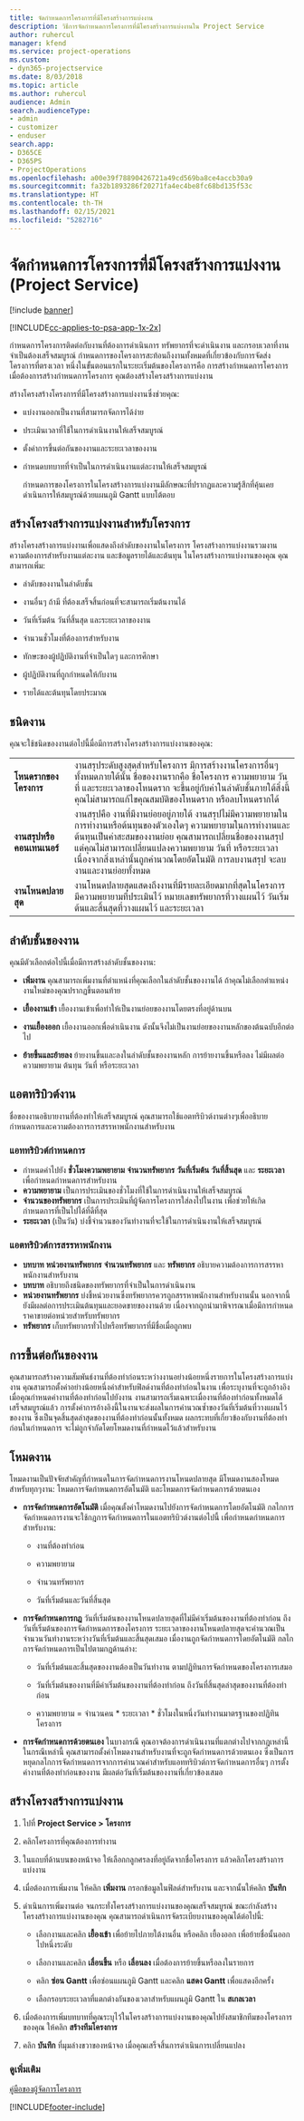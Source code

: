 ```yaml
---
title: จัดกำหนดการโครงการที่มีโครงสร้างการแบ่งงาน
description: วิธีการจัดกำหนดการโครงการที่มีโครงสร้างการแบ่งงานใน Project Service
author: ruhercul
manager: kfend
ms.service: project-operations
ms.custom:
- dyn365-projectservice
ms.date: 8/03/2018
ms.topic: article
ms.author: ruhercul
audience: Admin
search.audienceType:
- admin
- customizer
- enduser
search.app:
- D365CE
- D365PS
- ProjectOperations
ms.openlocfilehash: a00e39f78890426721a49cd569ba8ce4accb30a9
ms.sourcegitcommit: fa32b1893286f20271fa4ec4be8fc68bd135f53c
ms.translationtype: HT
ms.contentlocale: th-TH
ms.lasthandoff: 02/15/2021
ms.locfileid: "5282716"
---
```

# <a name="schedule-a-project-with-a-work-breakdown-structure-project-service"></a>จัดกำหนดการโครงการที่มีโครงสร้างการแบ่งงาน (Project Service)

[!include [banner](../includes/psa-now-project-operations.md)]

[!INCLUDE[cc-applies-to-psa-app-1x-2x](../includes/cc-applies-to-psa-app-1x-2x.md)]

กำหนดการโครงการติดต่อกับงานที่ต้องการดำเนินการ ทรัพยากรที่จะดำเนินงาน และกรอบเวลาที่งานจำเป็นต้องเสร็จสมบูรณ์ กำหนดการของโครงการสะท้อนถึงงานทั้งหมดที่เกี่ยวข้องกับการจัดส่งโครงการที่ตรงเวลา หนึ่งในขั้นตอนแรกในระยะเริ่มต้นของโครงการคือ การสร้างกำหนดการโครงการ เมื่อต้องการสร้างกำหนดการโครงการ คุณต้องสร้างโครงสร้างการแบ่งงาน  
  
 สร้างโครงสร้างโครงการที่มีโครงสร้างการแบ่งงานซึ่งช่วยคุณ:  
  
- แบ่งงานออกเป็นงานที่สามารถจัดการได้ง่าย  
  
- ประเมินเวลาที่ใช้ในการดำเนินงานให้เสร็จสมบูรณ์  
  
- ตั้งค่าการขึ้นต่อกันของงานและระยะเวลาของงาน  
  
- กำหนดบทบาทที่จำเป็นในการดำเนินงานแต่ละงานให้เสร็จสมบูรณ์  
  
  กำหนดการของโครงการในโครงสร้างการแบ่งงานมีลักษณะที่ปรากฏและความรู้สึกที่คุ้นเคย ดำเนินการให้สมบูรณ์ด้วยแผนภูมิ Gantt แบบโต้ตอบ  
  
## <a name="create-a-work-breakdown-structure-for-a-project"></a>สร้างโครงสร้างการแบ่งงานสำหรับโครงการ  
 สร้างโครงสร้างการแบ่งงานเพื่อแสดงถึงลำดับของงานในโครงการ โครงสร้างการแบ่งงานรวมงาน ความต้องการสำหรับงานแต่ละงาน และข้อมูลรายได้และต้นทุน ในโครงสร้างการแบ่งงานของคุณ คุณสามารถเพิ่ม:  
  
-   ลำดับของงานในลำดับชั้น  
  
-   งานอื่นๆ ถ้ามี ที่ต้องเสร็จสิ้นก่อนที่จะสามารถเริ่มต้นงานได้  
  
-   วันที่เริ่มต้น วันที่สิ้นสุด และระยะเวลาของงาน  
  
-   จำนวนชั่วโมงที่ต้องการสำหรับงาน  
  
-   ทักษะของผู้ปฏิบัติงานที่จำเป็นใดๆ และการศึกษา  
  
-   ผู้ปฏิบัติงานที่ถูกกำหนดให้กับงาน  
  
-   รายได้และต้นทุนโดยประมาณ  
  
## <a name="task-types"></a>ชนิดงาน  
คุณจะใช้ชนิดของงานต่อไปนี้มื่อมีการสร้างโครงสร้างการแบ่งงานของคุณ:  

| | | 
|---------------------------------------|-----------------------------------------------------------------| 
| **โหนดรากของโครงการ** | งานสรุประดับสูงสุดสำหรับโครงการ มีการสร้างงานโครงการอื่นๆทั้งหมดภายใต้นั้น ชื่อของงานรากคือ ชื่อโครงการ ความพยายาม วันที่ และระยะเวลาของโหนดราก จะขึ้นอยู่กับค่าในลำดับชั้นภายใต้สิ่งนี้ คุณไม่สามารถแก้ไขคุณสมบัติของโหนดราก หรือลบโหนดรากได้ | 
| **งานสรุปหรือคอนเทนเนอร์** | งานสรุปคือ งานที่มีงานย่อยอยู่ภายใต้ งานสรุปไม่มีความพยายามในการทำงานหรือต้นทุนของตัวเองใดๆ ความพยายามในการทำงานและต้นทุนเป็นค่าสะสมของงานย่อย คุณสามารถเปลี่ยนชื่อของงานสรุป แต่คุณไม่สามารถเปลี่ยนแปลงความพยายาม วันที่ หรือระยะเวลา เนื่องจากสิ่งเหล่านั้นถูกคำนวณโดยอัตโนมัติ การลบงานสรุป จะลบงานและงานย่อยทั้งหมด|  
| **งานโหนดปลายสุด** | งานโหนดปลายสุดแสดงถึงงานที่มีรายละเอียดมากที่สุดในโครงการ มีความพยายามที่ประเมินไว้ หมายเลขทรัพยากรที่วางแผนไว้ วันเริ่มต้นและสิ้นสุดที่วางแผนไว้ และระยะเวลา|

  
## <a name="task-hierarchy"></a>ลำดับชั้นของงาน  
 คุณมีตัวเลือกต่อไปนี้เมื่อมีการสร้างลำดับชั้นของงาน:  
  
- **เพิ่มงาน**   คุณสามารถเพิ่มงานที่ตำแหน่งที่คุณเลือกในลำดับชั้นของงานได้ ถ้าคุณไม่เลือกตำแหน่ง งานใหม่ของคุณปรากฏขึ้นตอนท้าย  
  
- **เยื้องงานเข้า**   เยื้องงานเข้าเพื่อทำให้เป็นงานย่อยของงานโดยตรงที่อยู่ด้านบน  
  
- **งานเยื้องออก**   เยื้องงานออกเพื่อดำเนินงาน ดังนั้นจึงไม่เป็นงานย่อยของงานหลักของต้นฉบับอีกต่อไป  
  
- **ย้ายขึ้นและย้ายลง**   ย้ายงานขึ้นและลงในลำดับชั้นของงานหลัก การย้ายงานขึ้นหรือลง ไม่มีผลต่อความพยายาม ต้นทุน วันที่ หรือระยะเวลา  
  
## <a name="task-attributes"></a>แอตทริบิวต์งาน  
 ชื่อของงานอธิบายงานที่ต้องทำให้เสร็จสมบูรณ์ คุณสามารถใช้แอตทริบิวต์งานต่างๆเพื่ออธิบายกำหนดการและความต้องการการสรรหาพนักงานสำหรับงาน  
  
### <a name="schedule-attributes"></a>แอททริบิวต์กำหนดการ

 - กำหนดค่าไปยัง **ชั่วโมงความพยายาม** **จำนวนทรัพยากร** **วันที่เริ่มต้น** **วันที่สิ้นสุด** และ **ระยะเวลา** เพื่อกำหนดกำหนดการสำหรับงาน 
 - **ความพยายาม** เป็นการประเมินของชั่วโมงที่ใช้ในการดำเนินงานให้เสร็จสมบูรณ์
 - **จำนวนของทรัพยากร** เป็นการประเมินที่ผู้จัดการโครงการใส่ลงไปในงาน เพื่อช่วยให้เกิดกำหนดการที่เป็นไปได้ที่ดีที่สุด 
 - **ระยะเวลา** (เป็นวัน) บ่งชี้จำนวนของวันทำงานที่จะใช้ในการดำเนินงานให้เสร็จสมบูรณ์  
  
### <a name="staffing-attributes"></a>แอตทริบิวต์การสรรหาพนักงาน

 - **บทบาท** **หน่วยงานทรัพยากร** **จำนวนทรัพยากร** และ **ทรัพยากร** อธิบายความต้องการการสรรหาพนักงานสำหรับงาน 
 - **บทบาท** อธิบายถึงชนิดของทรัพยากรที่จำเป็นในการดำเนินงาน 
 - **หน่วยงานทรัพยากร** บ่งชี้หน่วยงานซึ่งทรัพยากรควรถูกสรรหาพนักงานสำหรับงานนั้น นอกจากนี้ยังมีผลต่อการประเมินต้นทุนและยอดขายของงานด้วย เนื่องจากถูกนำมาพิจารณาเมื่อมีการกำหนดราคาขายต่อหน่วยสำหรับทรัพยากร 
 - **ทรัพยากร** เก็บทรัพยากรทั่วไปหรือทรัพยากรที่มีชื่อเมื่อถูกพบ  
  
## <a name="task-dependencies"></a>การขึ้นต่อกันของงาน  
 คุณสามารถสร้างความสัมพันธ์งานที่ต้องทำก่อนระหว่างงานอย่างน้อยหนึ่งรายการในโครงสร้างการแบ่งงาน คุณสามารถตั้งค่าอย่างน้อยหนึ่งค่าสำหรับฟิลด์งานที่ต้องทำก่อนในงาน เพื่อระบุงานที่จะถูกอ้างอิง เมื่อคุณกำหนดค่างานที่ต้องทำก่อนไปยังงาน งานสามารถเริ่มเฉพาะเมื่องานที่ต้องทำก่อนทั้งหมดได้เสร็จสมบูรณ์แล้ว การตั้งค่าการอ้างอิงนี้ในงานจะส่งผลในการคำนวณซ้ำของวันที่เริ่มต้นที่วางแผนไว้ของงาน ซึ่งเป็นจุดสิ้นสุดล่าสุดของงานที่ต้องทำก่อนนั้นทั้งหมด ผลกระทบที่เกี่ยวข้องกับงานที่ต้องทำก่อนในกำหนดการ จะไม่ถูกจำกัดโดยโหมดงานที่กำหนดไว้แล้วสำหรับงาน  
  
## <a name="task-mode"></a>โหมดงาน  
 โหมดงานเป็นปัจจัยสำคัญที่กำหนดในการจัดกำหนดการงานโหนดปลายสุด มีโหมดงานสองโหมดสำหรับทุกๆงาน: โหมดการจัดกำหนดการอัตโนมัติ และโหมดการจัดกำหนดการด้วยตนเอง  
  
-   **การจัดกำหนดการอัตโนมัติ**   เมื่อคุณตั้งค่าโหมดงานไปยังการจัดกำหนดการโดยอัตโนมัติ กลไกการจัดกำหนดการงานจะใช้กฎการจัดกำหนดการในแอตทริบิวต์งานต่อไปนี้ เพื่อกำหนดกำหนดการสำหรับงาน:  
  
    -   งานที่ต้องทำก่อน  
  
    -   ความพยายาม  
  
    -   จำนวนทรัพยากร  
  
    -   วันที่เริ่มต้นและวันที่สิ้นสุด  
  
-   **การจัดกำหนดการกฎ**   วันที่เริ่มต้นของงานโหนดปลายสุดที่ไม่มีค่าเริ่มต้นของงานที่ต้องทำก่อน ถึงวันที่เริ่มต้นของการจัดกำหนดการของโครงการ ระยะเวลาของงานโหนดปลายสุดจะคำนวณเป็นจำนวนวันทำงานระหว่างวันที่เริ่มต้นและสิ้นสุดเสมอ เมื่องานถูกจัดกำหนดการโดยอัตโนมัติ กลไกการจัดกำหนดการเป็นไปตามกฎด้านล่าง:  
  
    -   วันที่เริ่มต้นและสิ้นสุดของงานต้องเป็นวันทำงาน ตามปฏิทินการจัดกำหนดของโครงการเสมอ  
  
    -   วันที่เริ่มต้นของงานที่มีค่าเริ่มต้นของงานที่ต้องทำก่อน ถึงวันที่สิ้นสุดล่าสุดของงานที่ต้องทำก่อน  
  
    -   ความพยายาม = จำนวนคน * ระยะเวลา * ชั่วโมงในหนึ่งวันทำงานมาตรฐานของปฏิทินโครงการ  
  
-   **การจัดกำหนดการด้วยตนเอง**   ในบางกรณี คุณอาจต้องการดำเนินงานที่แตกต่างไปจากกฎเหล่านี้ ในกรณีเหล่านี้ คุณสามารถตั้งค่าโหมดงานสำหรับงานที่จะถูกจัดกำหนดการด้วยตนเอง ซึ่งเป็นการหยุดกลไกการจัดกำหนดการจากการคำนวณค่าสำหรับแอททริบิวต์การจัดกำหนดการอื่นๆ การตั้งค่างานที่ต้องทำก่อนของงาน มีผลต่อวันที่เริ่มต้นของงานที่เกี่ยวข้องเสมอ  
  
## <a name="create-a-work-breakdown-structure"></a>สร้างโครงสร้างการแบ่งงาน  
  
1.  ไปที่ **Project Service > โครงการ**  
  
2.  คลิกโครงการที่คุณต้องการทำงาน  
  
3.  ในแถบที่ด้านบนของหน้าจอ ให้เลือกกลูกศรลงที่อยู่ถัดจากชื่อโครงการ แล้วคลิกโครงสร้างการแบ่งงาน  
  
4.  เมื่อต้องการเพิ่มงาน ให้คลิก **เพิ่มงาน** กรอกข้อมูลในฟิลด์สำหรับงาน และจากนั้นให้คลิก **บันทึก**  
  
5.  ดำเนินการเพิ่มงานต่อ จนกระทั่งโครงสร้างการแบ่งงานของคุณเสร็จสมบูรณ์ ขณะกำลังสร้างโครงสร้างการแบ่งงานของคุณ คุณสามารถดำเนินการจัดระเบียบงานของคุณได้ต่อไปนี้:  
  
    -   เลือกงานและคลิก **เยื้องเข้า** เพื่อย้ายไปภายใต้งานอื่น หรือคลิก เยื้องออก เพื่อย้ายชื่อนั้นออกไปหนึ่งระดับ  
  
    -   เลือกงานและคลิก **เลื่อนขึ้น** หรือ **เลื่อนลง** เมื่อต้องการย้ายขึ้นหรือลงในรายการ  
  
    -   คลิก **ซ่อน Gantt** เพื่อซ่อนแผนภูมิ Gantt และคลิก **แสดง Gantt** เพื่อแสดงอีกครั้ง  
  
    -   เลือกรอบระยะเวลาที่แตกต่างกันของเวลาสำหรับแผนภูมิ Gantt ใน **สเกลเวลา**  
  
6.  เมื่อต้องการเพิ่มบทบาทที่คุณระบุไว้ในโครงสร้างการแบ่งงานของคุณไปยังสมาชิกทีมของโครงการของคุณ ให้คลิก **สร้างทีมโครงการ**  
  
7.  คลิก **บันทึก** ที่มุมล่างขวาของหน้าจอ เมื่อคุณเสร็จสิ้นการดำเนินการเปลี่ยนแปลง  
  
### <a name="see-also"></a>ดูเพิ่มเติม  
 [คู่มือของผู้จัดการโครงการ](../psa/project-manager-guide.md)


[!INCLUDE[footer-include](../includes/footer-banner.md)]